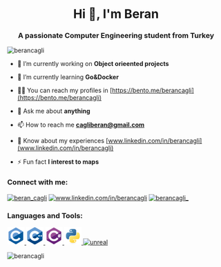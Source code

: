 <h1 align="center">Hi 👋, I'm Beran</h1>
<h3 align="center">A passionate Computer Engineering student from Turkey</h3>

<p align="left"> <img src="https://komarev.com/ghpvc/?username=berancagli&label=Profile%20views&color=0e75b6&style=flat" alt="berancagli" /> </p>

- 🔭 I’m currently working on **Object orieented projects**

- 🌱 I’m currently learning **Go&Docker**

- 👨‍💻 You can reach my profiles in [https://bento.me/berancagli](https://bento.me/berancagli)

- 💬 Ask me about **anything**

- 📫 How to reach me **cagliberan@gmail.com**

- 📄 Know about my experiences [www.linkedin.com/in/berancagli](www.linkedin.com/in/berancagli)

- ⚡ Fun fact **I interest to maps**

<h3 align="left">Connect with me:</h3>
<p align="left">
<a href="https://twitter.com/beran_cagli" target="blank"><img align="center" src="https://raw.githubusercontent.com/rahuldkjain/github-profile-readme-generator/master/src/images/icons/Social/twitter.svg" alt="beran_cagli" height="30" width="40" /></a>
<a href="https://linkedin.com/in/www.linkedin.com/in/berancagli" target="blank"><img align="center" src="https://raw.githubusercontent.com/rahuldkjain/github-profile-readme-generator/master/src/images/icons/Social/linked-in-alt.svg" alt="www.linkedin.com/in/berancagli" height="30" width="40" /></a>
<a href="https://instagram.com/berancagli_" target="blank"><img align="center" src="https://raw.githubusercontent.com/rahuldkjain/github-profile-readme-generator/master/src/images/icons/Social/instagram.svg" alt="berancagli_" height="30" width="40" /></a>
</p>

<h3 align="left">Languages and Tools:</h3>
<p align="left"> <a href="https://www.cprogramming.com/" target="_blank" rel="noreferrer"> <img src="https://raw.githubusercontent.com/devicons/devicon/master/icons/c/c-original.svg" alt="c" width="40" height="40"/> </a> <a href="https://www.w3schools.com/cpp/" target="_blank" rel="noreferrer"> <img src="https://raw.githubusercontent.com/devicons/devicon/master/icons/cplusplus/cplusplus-original.svg" alt="cplusplus" width="40" height="40"/> </a> <a href="https://www.w3schools.com/cs/" target="_blank" rel="noreferrer"> <img src="https://raw.githubusercontent.com/devicons/devicon/master/icons/csharp/csharp-original.svg" alt="csharp" width="40" height="40"/> </a> <a href="https://www.python.org" target="_blank" rel="noreferrer"> <img src="https://raw.githubusercontent.com/devicons/devicon/master/icons/python/python-original.svg" alt="python" width="40" height="40"/> </a> <a href="https://unrealengine.com/" target="_blank" rel="noreferrer"> <img src="https://raw.githubusercontent.com/kenangundogan/fontisto/036b7eca71aab1bef8e6a0518f7329f13ed62f6b/icons/svg/brand/unreal-engine.svg" alt="unreal" width="40" height="40"/> </a> </p>

<p><img align="center" src="https://github-readme-stats.vercel.app/api/top-langs?username=berancagli&show_icons=true&locale=en&layout=compact" alt="berancagli" /></p>
